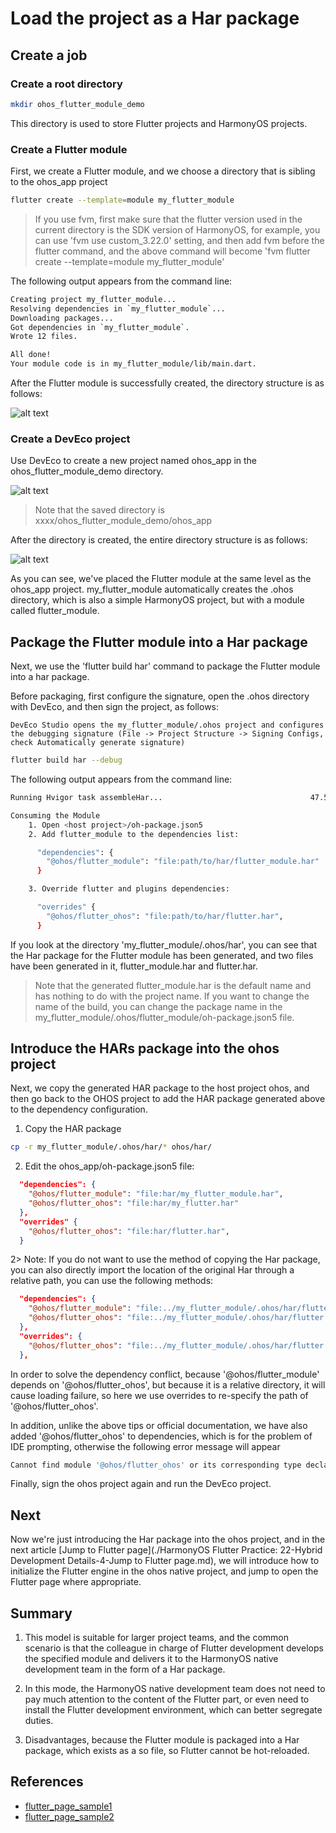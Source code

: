 # Load the project as a Har package

## Create a job

### Create a root directory

```bash
mkdir ohos_flutter_module_demo
```

This directory is used to store Flutter projects and HarmonyOS projects.

### Create a Flutter module

First, we create a Flutter module, and we choose a directory that is sibling to the ohos_app project

```bash
flutter create --template=module my_flutter_module
```

> If you use fvm, first make sure that the flutter version used in the current directory is the SDK version of HarmonyOS, for example, you can use 'fvm use custom_3.22.0' setting, and then add fvm before the flutter command, and the above command will become 'fvm flutter create --template=module my_flutter_module'

The following output appears from the command line:

```bash
Creating project my_flutter_module...
Resolving dependencies in `my_flutter_module`...
Downloading packages...
Got dependencies in `my_flutter_module`.
Wrote 12 files.

All done!
Your module code is in my_flutter_module/lib/main.dart.
```

After the Flutter module is successfully created, the directory structure is as follows:

![alt text](image-20.png)

### Create a DevEco project

Use DevEco to create a new project named ohos_app in the ohos_flutter_module_demo directory.

![alt text](image-22.png)

> Note that the saved directory is xxxx/ohos_flutter_module_demo/ohos_app

After the directory is created, the entire directory structure is as follows:

![alt text](image-23.png)

As you can see, we've placed the Flutter module at the same level as the ohos_app project. my_flutter_module automatically creates the .ohos directory, which is also a simple HarmonyOS project, but with a module called flutter_module.

## Package the Flutter module into a Har package

Next, we use the 'flutter build har' command to package the Flutter module into a har package.

Before packaging, first configure the signature, open the .ohos directory with DevEco, and then sign the project, as follows:

```
DevEco Studio opens the my_flutter_module/.ohos project and configures the debugging signature (File -> Project Structure -> Signing Configs, check Automatically generate signature)
```

```bash
flutter build har --debug
```

The following output appears from the command line:

```bash
Running Hvigor task assembleHar...                                 47.5s

Consuming the Module
    1. Open <host project>/oh-package.json5
    2. Add flutter_module to the dependencies list:

      "dependencies": {
        "@ohos/flutter_module": "file:path/to/har/flutter_module.har"
      }

    3. Override flutter and plugins dependencies:

      "overrides" {
        "@ohos/flutter_ohos": "file:path/to/har/flutter.har",
      }
```

If you look at the directory 'my_flutter_module/.ohos/har', you can see that the Har package for the Flutter module has been generated, and two files have been generated in it, flutter_module.har and flutter.har.

> Note that the generated flutter_module.har is the default name and has nothing to do with the project name. If you want to change the name of the build, you can change the package name in the my_flutter_module/.ohos/flutter_module/oh-package.json5 file.

## Introduce the HARs package into the ohos project

Next, we copy the generated HAR package to the host project ohos, and then go back to the OHOS project to add the HAR package generated above to the dependency configuration.

1. Copy the HAR package

```bash
cp -r my_flutter_module/.ohos/har/* ohos/har/
```

2. Edit the ohos_app/oh-package.json5 file:

```json
  "dependencies": {
    "@ohos/flutter_module": "file:har/my_flutter_module.har",
    "@ohos/flutter_ohos": "file:har/my_flutter.har"
  },
  "overrides" {
    "@ohos/flutter_ohos": "file:har/flutter.har",
  }
```

2> Note: If you do not want to use the method of copying the Har package, you can also directly import the location of the original Har through a relative path, you can use the following methods:

```json
  "dependencies": {
    "@ohos/flutter_module": "file:../my_flutter_module/.ohos/har/flutter_module.har",
    "@ohos/flutter_ohos": "file:../my_flutter_module/.ohos/har/flutter.har"
  },
  "overrides": {
    "@ohos/flutter_ohos": "file:../my_flutter_module/.ohos/har/flutter.har"
  },
```

In order to solve the dependency conflict, because '@ohos/flutter_module' depends on '@ohos/flutter_ohos', but because it is a relative directory, it will cause loading failure, so here we use overrides to re-specify the path of '@ohos/flutter_ohos'.

In addition, unlike the above tips or official documentation, we have also added '@ohos/flutter_ohos' to dependencies, which is for the problem of IDE prompting, otherwise the following error message will appear

```bash
Cannot find module '@ohos/flutter_ohos' or its corresponding type declarations. <ArkTSCheck>
```

Finally, sign the ohos project again and run the DevEco project.

## Next

Now we're just introducing the Har package into the ohos project, and in the next article [Jump to Flutter page](./HarmonyOS Flutter Practice: 22-Hybrid Development Details-4-Jump to Flutter page.md), we will introduce how to initialize the Flutter engine in the ohos native project, and jump to open the Flutter page where appropriate.

## Summary

1. This model is suitable for larger project teams, and the common scenario is that the colleague in charge of Flutter development develops the specified module and delivers it to the HarmonyOS native development team in the form of a Har package.

2. In this mode, the HarmonyOS native development team does not need to pay much attention to the content of the Flutter part, or even need to install the Flutter development environment, which can better segregate duties.

3. Disadvantages, because the Flutter module is packaged into a Har package, which exists as a so file, so Flutter cannot be hot-reloaded.

## References

- [flutter_page_sample1](https://gitcode.com/openharmony-sig/flutter_samples/tree/master/ohos/flutter_page_sample1)
- [flutter_page_sample2](https://gitcode.com/openharmony-sig/flutter_samples/tree/master/ohos/flutter_page_sample2)